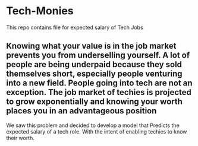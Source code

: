# Tech-Monies
This repo contains file for expected salary of Tech Jobs


## Knowing what your value is in the job market prevents you from underselling yourself. A lot of people are being underpaid because they sold themselves short, especially people venturing into a new field. People going into tech are not an exception. The job market of techies is projected to grow exponentially and knowing your worth places you in an advantageous position
We saw this problem and decided to develop a model that Predicts the expected salary of a tech role. With the intent of enabling techies to know their worth.
